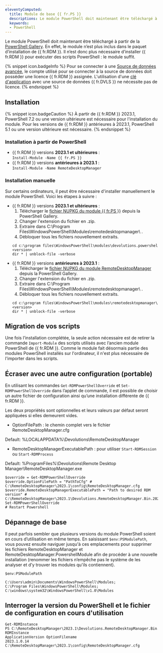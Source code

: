 ```yaml
---
eleventyComputed:
  title: Module de base {{ fr.PS }}
  descriptions: Le module PowerShell doit maintenant être téléchargé à partir de la PowerShell Gallery. En effet, le module n’est plus inclus dans le paquet d’installation de {{ fr.RDM }}.
  keywords: 
  - PowerShell
---
```

Le module PowerShell doit maintenant être téléchargé à partir de la [PowerShell Gallery](https://www.powershellgallery.com/packages/Devolutions.PowerShell/). En effet, le module n’est plus inclus dans le paquet d’installation de {{ fr.RDM }}. Il n’est donc plus nécessaire d’installer {{ fr.RDM }} pour exécuter des scripts PowerShell : le module suffit. 

{% snippet icon.badgeInfo %} 
Pour se connecter à une [Source de données avancée](/fr/rdm/windows/data-sources/data-sources-types/advanced-data-sources/), le compte utilisé pour se connecter à la source de données doit posséder une licence {{ fr.RDM }} assignée. L'utilisation d'une [clé d'application](/fr/server/web-interface/administration/security-management/applications/) avec une source de données {{ fr.DVLS }} ne nécessite pas de licence. 
{% endsnippet %}
 
## Installation 

{% snippet icon.badgeCaution %} 
À partir de {{ fr.RDM }} 2023.1, PowerShell 7.2 ou une version ultérieure est nécessaire pour l'installation du module. Pour les versions de {{ fr.RDM }} antérieures à 2023.1, PowerShell 5.1 ou une version ultérieure est nécessaire.
{% endsnippet %}

### Installation à partir de PowerShell
* {{ fr.RDM }} versions **2023.1 et ultérieures** :  
`Install-Module -Name {{ fr.PS }}`
* {{ fr.RDM }} versions **antérieures à 2023.1** :  
`Install-Module -Name RemoteDesktopManager`

### Installation manuelle 
Sur certains ordinateurs, il peut être nécessaire d'installer manuellement le module PowerShell. Voici les étapes à suivre : 
* {{ fr.RDM }} versions **2023.1 et ultérieures** : 
  1. Télécharger le [fichier NUPKG du module {{ fr.PS }}](https://www.powershellgallery.com/packages/Devolutions.PowerShell/) depuis la PowerShell Gallery.
  1. Changer l'extension du fichier en .zip. 
  1. Extraire dans C:\Program Files\WindowsPowerShell\Modules\remotedesktopmanager\ <version>. 
  1. Débloquer tous les fichiers nouvellement extraits. 
  ```
  cd c:\program files\WindowsPowerShell\modules\devolutions.powershell\<version>  
  dir * | unblock-file -verbose  
  ```
* {{ fr.RDM }} versions **antérieures à 2023.1** : 
  1. Télécharger le [fichier NUPKG du module RemoteDesktopManager](https://www.powershellgallery.com/packages/RemoteDesktopManager) depuis la PowerShell Gallery. 
  1. Changer l'extension du fichier en .zip. 
  1. Extraire dans C:\Program Files\WindowsPowerShell\Modules\remotedesktopmanager\ <version>. 
  1. Débloquer tous les fichiers nouvellement extraits. 
  ```
  cd c:\program files\WindowsPowerShell\modules\remotedesktopmanager\<version>  
  dir * | unblock-file -verbose  
  ```

## Migration de vos scripts 
Une fois l’installation complétée, la seule action nécessaire est de retirer la commande `Import-Module` des scripts utilisés avec l’ancien module PowerShell de {{ fr.RDM }}. Comme le module fait désormais partie des modules PowerShell installés sur l'ordinateur, il n'est plus nécessaire de l'importer dans les scripts.  

## Écraser avec une autre configuration (portable) 
En utilisant les commandes `Get-RDMPowerShellOverride` et `Set-RDMPowerShellOverride` dans l’applet de commande, il est possible de choisir un autre fichier de configuration ainsi qu’une installation différente de {{ fr.RDM }}.  

Les deux propriétés sont optionnelles et leurs valeurs par défaut seront appliquées si elles demeurent vides.  

* OptionFilePath : le chemin complet vers le fichier RemoteDesktopManager.cfg  

Default:  %LOCALAPPDATA%\Devolutions\RemoteDesktopManager  

* RemoteDesktopManagerExecutablePath : pour utiliser `Start-RDMSession` ou `Start-RDMProcess`  

Default:  %ProgramFiles%\Devolutions\Remote Desktop Manager\RemoteDesktopManager.exe  
```
$override = Get-RDMPowerShellOverride  
$override.OptionFilePath = "PathToCfg" # C:\RemoteDesktopManager\2023.1\config\RemoteDesktopManager.cfg  
$override.RemoteDesktopManagerExecutablePath = "Path to desired RDM version" # C:\RemoteDesktopManager\2023.1\Devolutions.RemoteDesktopManager.Bin.2023.1.11.0\RemoteDesktopManager64.exe  
Set-RDMPowerShellOverride  
# Restart Powershell  
```

## Dépannage de base 
Il peut parfois sembler que plusieurs versions du module PowerShell soient en cours d’utilisation en même temps. En saisissant `$env:PSModulePath`, vous pouvez ensuite naviguer jusqu'à ces emplacements pour supprimer les fichiers RemoteDesktopManager et RemoteDesktopManager.PowershellModule afin de procéder à une nouvelle installation (renommer les fichiers n’empêche pas le système de les analyser et d’y trouver les modules qu'ils contiennent). 
```
$env:PSModulePath  
  
C:\Users\admin\Documents\WindowsPowerShell\Modules;  
C:\Program Files\WindowsPowerShell\Modules;  
C:\windows\system32\WindowsPowerShell\v1.0\Modules  
```

## Interroger la version du PowerShell et le fichier de configuration en cours d'utilisation 
```
Get-RDMInstance  
PS C:\RemoteDesktopManager\2023.1\Devolutions.RemoteDesktopManager.Bin.2023.1.11.0> Get-RDMInstance  
ApplicationVersion OptionFilename  
2023.1.0.14          C:\RemoteDesktopManager\2023.1\config\RemoteDesktopManager.cfg  
```
